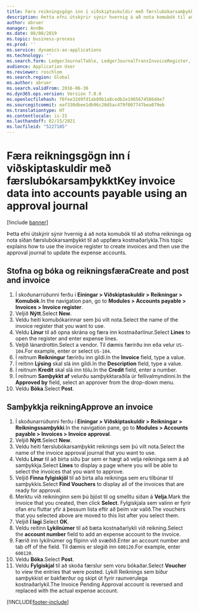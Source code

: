 ```yaml
---
title: Færa reikningsgögn inn í viðskiptaskuldir með færslubókarsamþykkt
description: Þetta efni útskýrir sýnir hvernig á að nota komubók til að stofna reikninga og nota síðan færslubókarsamþykkt til að uppfæra kostnaðarlykla.
author: abruer
manager: AnnBe
ms.date: 08/08/2019
ms.topic: business-process
ms.prod: ''
ms.service: dynamics-ax-applications
ms.technology: ''
ms.search.form: LedgerJournalTable, LedgerJournalTransInvoiceRegister, HcmWorkerLookUp, LedgerJournalTransApprove, LedgerJournalTransApproveFetchVouchers, LedgerTransVoucher
audience: Application User
ms.reviewer: roschlom
ms.search.region: Global
ms.author: abruer
ms.search.validFrom: 2016-06-30
ms.dyn365.ops.version: Version 7.0.0
ms.openlocfilehash: f0fee32d9fd1ab89b1a8cedb2e1965674586d4e7
ms.sourcegitcommit: eaf330dbee1db96c20d5ac479f007747bea079eb
ms.translationtype: HT
ms.contentlocale: is-IS
ms.lasthandoff: 02/15/2021
ms.locfileid: "5227185"
---
```

# <a name="key-invoice-data-into-accounts-payable-using-an-approval-journal"></a><span data-ttu-id="34915-103">Færa reikningsgögn inn í viðskiptaskuldir með færslubókarsamþykkt</span><span class="sxs-lookup"><span data-stu-id="34915-103">Key invoice data into accounts payable using an approval journal</span></span>

[!include [banner](../../includes/banner.md)]

<span data-ttu-id="34915-104">Þetta efni útskýrir sýnir hvernig á að nota komubók til að stofna reikninga og nota síðan færslubókarsamþykkt til að uppfæra kostnaðarlykla.</span><span class="sxs-lookup"><span data-stu-id="34915-104">This topic explains how to use the invoice register to create invoices and then use the approval journal to update the expense accounts.</span></span>

## <a name="create-and-post-and-invoice"></a><span data-ttu-id="34915-105">Stofna og bóka og reikningsfæra</span><span class="sxs-lookup"><span data-stu-id="34915-105">Create and post and invoice</span></span>
1. <span data-ttu-id="34915-106">Í skoðunarrúðunni ferðu í **Einingar > Viðskiptaskuldir > Reikningar > Komubók**.</span><span class="sxs-lookup"><span data-stu-id="34915-106">In the navigation pan, go to **Modules > Accounts payable > Invoices > Invoice register**.</span></span>
2. <span data-ttu-id="34915-107">Veljið **Nýtt**.</span><span class="sxs-lookup"><span data-stu-id="34915-107">Select **New**.</span></span>
3. <span data-ttu-id="34915-108">Veldu heiti komubókarinnar sem þú vilt nota.</span><span class="sxs-lookup"><span data-stu-id="34915-108">Select the name of the invoice register that you want to use.</span></span>
4. <span data-ttu-id="34915-109">Veldu **Línur** til að opna skrána og færa inn kostnaðarlínur.</span><span class="sxs-lookup"><span data-stu-id="34915-109">Select **Lines** to open the register and enter expense lines.</span></span>
5. <span data-ttu-id="34915-110">Veljið lánardrottin.</span><span class="sxs-lookup"><span data-stu-id="34915-110">Select a vendor.</span></span> <span data-ttu-id="34915-111">Til dæmis færirðu inn eða velur `US-104`.</span><span class="sxs-lookup"><span data-stu-id="34915-111">For example, enter or select `US-104`.</span></span>
6. <span data-ttu-id="34915-112">Í reitnum **Reikningur** færirðu inn gildi.</span><span class="sxs-lookup"><span data-stu-id="34915-112">In the **Invoice** field, type a value.</span></span>
7. <span data-ttu-id="34915-113">Í reitinn **Lýsing** skal slá inn gildi.</span><span class="sxs-lookup"><span data-stu-id="34915-113">In the **Description** field, type a value.</span></span>
8. <span data-ttu-id="34915-114">Í reitnum **Kredit** skal slá inn tölu.</span><span class="sxs-lookup"><span data-stu-id="34915-114">In the **Credit** field, enter a number.</span></span>
9. <span data-ttu-id="34915-115">Í reitnum **Samþykkt af** velurðu samþykktaraðila úr fellivalmyndinni.</span><span class="sxs-lookup"><span data-stu-id="34915-115">In the **Approved by** field, select an approver from the drop-down menu.</span></span>
10. <span data-ttu-id="34915-116">Veldu **Bóka**.</span><span class="sxs-lookup"><span data-stu-id="34915-116">Select **Post**.</span></span>

## <a name="approve-an-invoice"></a><span data-ttu-id="34915-117">Samþykkja reikning</span><span class="sxs-lookup"><span data-stu-id="34915-117">Approve an invoice</span></span>
1. <span data-ttu-id="34915-118">Í skoðunarrúðunni ferðu í **Einingar > Viðskiptaskuldir > Reikningar > Reikningssamþykki**.</span><span class="sxs-lookup"><span data-stu-id="34915-118">In the navigation pane, go to **Modules > Accounts payable > Invoices > Invoice approval**.</span></span>
2. <span data-ttu-id="34915-119">Veljið **Nýtt**.</span><span class="sxs-lookup"><span data-stu-id="34915-119">Select **New**.</span></span>
3. <span data-ttu-id="34915-120">Veldu heiti færslubókarsamþykkt reiknings sem þú vilt nota.</span><span class="sxs-lookup"><span data-stu-id="34915-120">Select the name of the invoice approval journal that you want to use.</span></span>
4. <span data-ttu-id="34915-121">Veldu **Línur** til að birta síðu þar sem er hægt að velja reikninga sem á að samþykkja.</span><span class="sxs-lookup"><span data-stu-id="34915-121">Select **Lines** to display a page where you will be able to select the invoices that you want to approve.</span></span>
5. <span data-ttu-id="34915-122">Veljið **Finna fylgiskjöl** til að birta alla reikninga sem eru tilbúnar til samþykkis.</span><span class="sxs-lookup"><span data-stu-id="34915-122">Select **Find Vouchers** to display all of the invoices that are ready for approval.</span></span>
6. <span data-ttu-id="34915-123">Merktu við reikninginn sem þú bjóst til og smelltu síðan á **Velja**.</span><span class="sxs-lookup"><span data-stu-id="34915-123">Mark the invoice that you created, then click **Select**.</span></span> <span data-ttu-id="34915-124">Fylgiskjala sem valinn er fyrir ofan eru fluttar yfir á þessum lista eftir að þeim var valið.</span><span class="sxs-lookup"><span data-stu-id="34915-124">The vouchers that you selected above are moved to this list after you select them.</span></span>  
7. <span data-ttu-id="34915-125">Veljið **Í lagi**.</span><span class="sxs-lookup"><span data-stu-id="34915-125">Select **OK**.</span></span>
8. <span data-ttu-id="34915-126">Veldu reitinn **Lykilnúmer** til að bæta kostnaðarlykli við reikning.</span><span class="sxs-lookup"><span data-stu-id="34915-126">Select the **account number** field to add an expense account to the invoice.</span></span>
9. <span data-ttu-id="34915-127">Færið inn lykilnúmer og flipinn við svæðið.</span><span class="sxs-lookup"><span data-stu-id="34915-127">Enter an account number and tab off of the field.</span></span> <span data-ttu-id="34915-128">Til dæmis er slegið inn `600120`.</span><span class="sxs-lookup"><span data-stu-id="34915-128">For example, enter `600120`.</span></span>
10. <span data-ttu-id="34915-129">Veldu **Bóka**.</span><span class="sxs-lookup"><span data-stu-id="34915-129">Select **Post**.</span></span>
11. <span data-ttu-id="34915-130">Veldu **Fylgiskjal** til að skoða færslur sem voru bókaðar.</span><span class="sxs-lookup"><span data-stu-id="34915-130">Select **Voucher** to view the entries that were posted.</span></span> <span data-ttu-id="34915-131">Lykill Reiknings sem bíður samþykkist er bakfærður og skipt út fyrir raunverulega kostnaðarlykil.</span><span class="sxs-lookup"><span data-stu-id="34915-131">The Invoice Pending Approval account is reversed and replaced with the actual expense account.</span></span>  



[!INCLUDE[footer-include](../../../includes/footer-banner.md)]